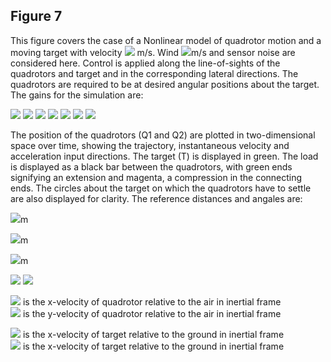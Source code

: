 ## Figure 7
This figure covers the case of a Nonlinear model of quadrotor motion and a moving target with velocity <img src="https://render.githubusercontent.com/render/math?math=v = [2,1]"> m/s. Wind <img src="https://render.githubusercontent.com/render/math?math=v_a = [2,2,0]^T">m/s and sensor noise are considered here. Control is applied along the line-of-sights of the quadrotors and target and in the corresponding lateral directions. The quadrotors are required to be at desired angular positions about the target. The gains for the simulation are:<br>

<img src="https://render.githubusercontent.com/render/math?math=K_{P} = 0.3">
<img src="https://render.githubusercontent.com/render/math?math=K_{Pr} = 1">
<img src="https://render.githubusercontent.com/render/math?math=K_{D} = 0.9">
<img src="https://render.githubusercontent.com/render/math?math=K_{Dr} = 1.8">
<img src="https://render.githubusercontent.com/render/math?math=K_{P\alpha} = 0.3">
<img src="https://render.githubusercontent.com/render/math?math=K_{Dr\alpha} = 0.2">
<img src="https://render.githubusercontent.com/render/math?math=K_{D\alpha} = 0.2">

The position of the quadrotors (Q1 and Q2) are plotted in two-dimensional space over time, showing the trajectory, instantaneous velocity and acceleration input directions. The target (T) is displayed in green. The load is displayed as a black bar between the quadrotors, with green ends signifying an extension and magenta, a compression in the connecting ends. The circles about the target on which the quadrotors have to settle are also displayed for clarity. The reference distances and angales are:<br>

<img src="https://render.githubusercontent.com/render/math?math=r^d_{1,2} = 4">m

<img src="https://render.githubusercontent.com/render/math?math=r^d_{T,1} = 6">m

<img src="https://render.githubusercontent.com/render/math?math=r^d_{T,2} = 4">m

<img src="https://render.githubusercontent.com/render/math?math=\gamma_{1,T} = 150\circ">

<img src="https://render.githubusercontent.com/render/math?math=\gamma_{1,T} = 191.4\circ">



<img src="https://render.githubusercontent.com/render/math?math=v_x^a"> is the x-velocity of quadrotor relative to the air in inertial frame<br>
<img src="https://render.githubusercontent.com/render/math?math=v_y^a"> is the y-velocity of quadrotor relative to the air in inertial frame<br>

<img src="https://render.githubusercontent.com/render/math?math=v_x^g"> is the x-velocity of target relative to the ground in inertial frame<br>
<img src="https://render.githubusercontent.com/render/math?math=v_x^g"> is the x-velocity of target relative to the ground in inertial frame<br>
